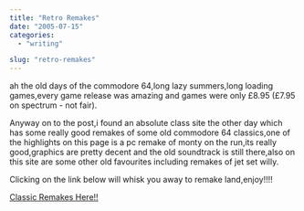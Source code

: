 ```yaml
---
title: "Retro Remakes"
date: "2005-07-15"
categories: 
  - "writing"

slug: "retro-remakes"
---
```


ah the old days of the commodore 64,long lazy summers,long loading games,every game release was amazing and games were only £8.95 (£7.95 on spectrum - not fair).

Anyway on to the post,i found an absolute class site the other day which has some really good remakes of some old commodore 64 classics,one of the highlights on this page is a pc remake of monty on the run,its really good,graphics are pretty decent and the old soundtrack is still there,also on this site are some other old favourites including remakes of jet set willy.

Clicking on the link below will whisk you away to remake land,enjoy!!!!

[Classic Remakes Here!!](https://www.merseyremakes.co.uk/blog/)

